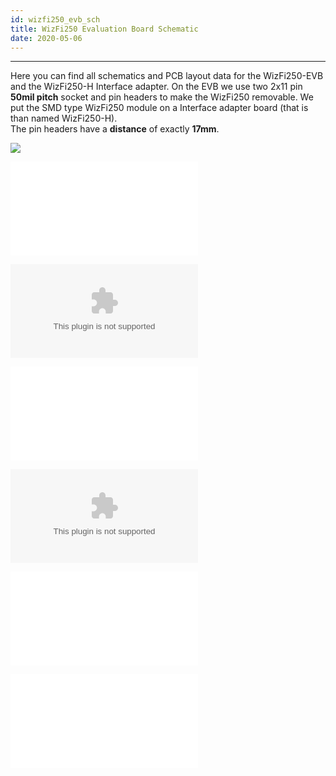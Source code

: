 ```yaml
---
id: wizfi250_evb_sch
title: WizFi250 Evaluation Board Schematic
date: 2020-05-06
---
```


-----

Here you can find all schematics and PCB layout data for the
WizFi250-EVB and the WizFi250-H Interface adapter. On the EVB we use two
2x11 pin **50mil pitch** socket and pin headers to make the WizFi250
removable. We put the SMD type WizFi250 module on a Interface adapter
board (that is than named WizFi250-H).  
The pin headers have a **distance** of exactly **17mm**.


![](/document_framework/img/products/wizfi250/wizfi250evbsch/wizfi250-h_footprint.png)

![EVB Schematic(PDF)](/document_framework/img/products/wizfi250/wizfi250evbsch/wizfi250_evb_sch_v100_131224_.pdf)

![EVB Schematic(Eagle CAD)](/document_framework/img/products/wizfi250/wizfi250evbsch/wizfi250_evb_sch_v100_131224_.zip)

![I/F Board Schematic(PDF)](/document_framework/img/products/wizfi250/wizfi250evbsch/wizfi250_if_sch_v_100_131224_.pdf)

![I/F Board Schematic(PADS)](/document_framework/img/products/wizfi250/wizfi250evbsch/wizfi250_if_sch_v100.zip)

![Ref Schematic](/products/wizfi250/wizfi250ds/wizfi250_ref_schematic.pdf)

![Partlist](/document_framework/img/products/wizfi250/wizfi250evbsch/wizfi250_evb_pl_v100_131224_.pdf)
